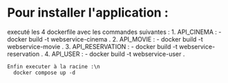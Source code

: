 # Pour installer l'application : 
  executé les 4 dockerfile avec les commandes suivantes : 
    1. API_CINEMA :
      - docker build -t webservice-cinema .
    2. API_MOVIE :
      - docker build -t webservice-movie .
    3. API_RESERVATION :
      - docker build -t webservice-reservation .
    4. API_USER :
      - docker build -t webservice-user .

    Enfin executer à la racine :\n
      docker compose up -d
